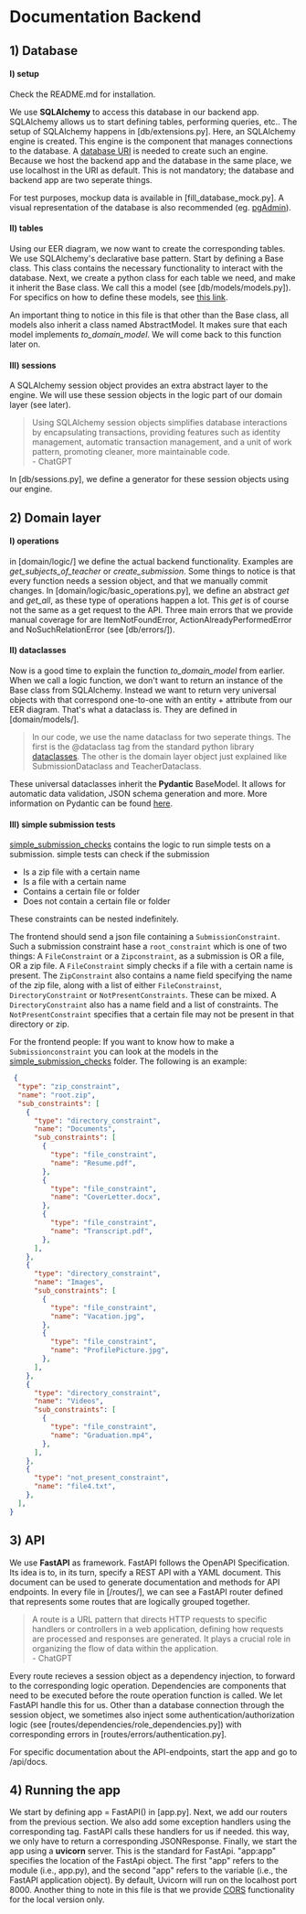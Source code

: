 # Documentation Backend

## 1) Database

#### I) setup

Check the README.md for installation.

We use **SQLAlchemy** to access this database in our backend app. SQLAlchemy allows us to start defining tables, performing queries, etc.. The setup of SQLAlchemy happens in [db/extensions.py]. Here, an SQLAlchemy engine is created. This engine is the component that manages connections to the database. A [database URI](https://docs.sqlalchemy.org/en/20/core/engines.html) is needed to create such an engine. Because we host the backend app and the database in the same place, we use localhost in the URI as default. This is not mandatory; the database and backend app are two seperate things.

For test purposes, mockup data is available in [fill_database_mock.py]. A visual representation of the database is also recommended (eg. [pgAdmin](https://www.pgadmin.org/)).

#### II) tables

Using our EER diagram, we now want to create the corresponding tables. We use SQLAlchemy's declarative base pattern. Start by defining a Base class. This class contains the necessary functionality to interact with the database. Next, we create a python class for each table we need, and make it inherit the Base class. We call this a model (see [db/models/models.py]). For specifics on how to define these models, see [this link](https://docs.sqlalchemy.org/en/20/orm/declarative_styles.html#using-a-declarative-base-class). 

An important thing to notice in this file is that other than the Base class, all models also inherit a class named AbstractModel. It makes sure that each model implements *to_domain_model*. We will come back to this function later on.


#### III) sessions

A SQLAlchemy session object provides an extra abstract layer to the engine. We will use these session objects in the logic part of our domain layer (see later).

> Using SQLAlchemy session objects simplifies database interactions by encapsulating transactions, providing features such as identity management, automatic transaction management, and a unit of work pattern, promoting cleaner, more maintainable code. \
\- ChatGPT

In [db/sessions.py], we define a generator for these session objects using our engine.

## 2) Domain layer

#### I) operations
in [domain/logic/] we define the actual backend functionality. Examples are *get_subjects_of_teacher* or *create_submission*. Some things to notice is that every function needs a session object, and that we manually commit changes. In [domain/logic/basic_operations.py], we define an abstract *get* and *get_all*, as these type of operations happen a lot. This *get* is of course not the same as a get request to the API. Three main errors that we provide manual coverage for are ItemNotFoundError, ActionAlreadyPerformedError and NoSuchRelationError (see [db/errors/]).

#### II) dataclasses

Now is a good time to explain the function *to_domain_model* from earlier. When we call a logic function, we don't want to return an instance of the Base class from SQLAlchemy. Instead we want to return very universal objects with that correspond one-to-one with an entity + attribute from our EER diagram. That's what a dataclass is. They are defined in [domain/models/]. 

> In our code, we use the name dataclass for two seperate things. The first is the @dataclass tag from the standard python library [dataclasses](https://docs.python.org/3/library/dataclasses.html). The other is the domain layer object just explained like SubmissionDataclass and TeacherDataclass.

These universal dataclasses inherit the **Pydantic** BaseModel. It allows for automatic data validation, JSON schema generation and more. More information on Pydantic can be found [here](https://docs.pydantic.dev/latest/why/).

#### III) simple submission tests

[simple_submission_checks](domain/simple_submission_checks) contains the logic to run simple tests on a submission. simple tests can check if the submission
- Is a zip file with a certain name
- Is a file with a certain name
- Contains a certain file or folder
- Does not contain a certain file or folder

These constraints can be nested indefinitely. 

The frontend should send a json file containing a `SubmissionConstraint`. Such a submission constraint hase a `root_constraint`
which is one of two things: A `FileConstraint` or a `Zipconstraint`, as a submission is OR a file, OR a zip file.
A `FileConstraint` simply checks if a file with a certain name is present. The `ZipConstraint` also contains a name field specifying the name of the zip file, along
with a list of either `FileConstrainst`, `DirectoryConstraint` or `NotPresentConstraints`. These can be mixed.
A `DirectoryConstraint` also has a name field and a list of constraints. The `NotPresentConstraint` specifies that a certain file may not be present in that directory or zip.

For the frontend people: If you want to know how to make a `Submissionconstraint` you can look at the models in the [simple_submission_checks](domain/simple_submission_checks) folder. The following is an example:

```json
 {
  "type": "zip_constraint",
  "name": "root.zip",
  "sub_constraints": [
    {
      "type": "directory_constraint",
      "name": "Documents",
      "sub_constraints": [
        {
          "type": "file_constraint",
          "name": "Resume.pdf",
        },
        {
          "type": "file_constraint",
          "name": "CoverLetter.docx",
        },
        {
          "type": "file_constraint",
          "name": "Transcript.pdf",
        },
      ],
    },
    {
      "type": "directory_constraint",
      "name": "Images",
      "sub_constraints": [
        {
          "type": "file_constraint",
          "name": "Vacation.jpg",
        },
        {
          "type": "file_constraint",
          "name": "ProfilePicture.jpg",
        },
      ],
    },
    {
      "type": "directory_constraint",
      "name": "Videos",
      "sub_constraints": [
        {
          "type": "file_constraint",
          "name": "Graduation.mp4",
        },
      ],
    },
    {
      "type": "not_present_constraint",
      "name": "file4.txt",
    },
  ],
}
```

## 3) API

We use **FastAPI** as framework. FastAPI follows the OpenAPI Specification. Its idea is to, in its turn, specify a REST API with a YAML document. This document can be used to generate documentation and methods for API endpoints. In every file in [/routes/], we can see a FastAPI router defined that represents some routes that are logically grouped together.

> A route is a URL pattern that directs HTTP requests to specific handlers or controllers in a web application, defining how requests are processed and responses are generated. It plays a crucial role in organizing the flow of data within the application. \
\- ChatGPT

Every route recieves a session object as a dependency injection, to forward to the corresponding logic operation. Dependencies are components that need to be executed before the route operation function is called. We let FastAPI handle this for us. Other than a database connection through the session object, we sometimes also inject some authentication/authorization logic (see [routes/dependencies/role_dependencies.py]) with corresponding errors in [routes/errors/authentication.py].

For specific documentation about the API-endpoints, start the app and go to /api/docs.

## 4) Running the app

We start by defining app = FastAPI() in [app.py]. Next, we add our routers from the previous section. We also add some exception handlers using the corresponding tag. FastAPI calls these handlers for us if needed. this way, we only have to return a corresponding JSONResponse. Finally, we start the app using a **uvicorn** server. This is the standard for FastApi. "app:app" specifies the location of the FastApi object. The first "app" refers to the module (i.e., app.py), and the second "app" refers to the variable (i.e., the FastAPI application object). By default, Uvicorn will run on the localhost port 8000. Another thing to note in this file is that we provide [CORS](https://developer.mozilla.org/en-US/docs/Web/HTTP/CORS) functionality for the local version only.